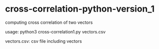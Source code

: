 # cross-correlation-python-version_1
computing cross correlation of two vectors

usage: python3 cross-correlation1.py vectors.csv

vectors.csv: csv file including vectors
